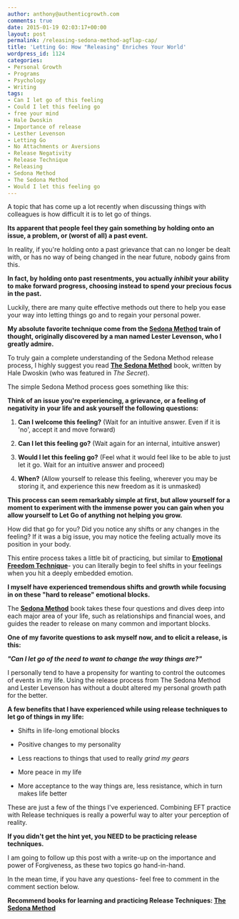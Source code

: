 ```yaml
---
author: anthony@authenticgrowth.com
comments: true
date: 2015-01-19 02:03:17+00:00
layout: post
permalink: /releasing-sedona-method-agflap-cap/
title: 'Letting Go: How "Releasing" Enriches Your World'
wordpress_id: 1124
categories:
- Personal Growth
- Programs
- Psychology
- Writing
tags:
- Can I let go of this feeling
- Could I let this feeling go
- free your mind
- Hale Dwoskin
- Importance of release
- Lesther Levenson
- Letting Go
- No Attachments or Aversions
- Release Negativity
- Release Technique
- Releasing
- Sedona Method
- The Sedona Method
- Would I let this feeling go
---
```


A topic that has come up a lot recently when discussing things with colleagues is how difficult it is to let go of things.

**Its apparent that people feel they gain something by holding onto an issue, a problem, or (worst of all) a past event.**

In reality, if you're holding onto a past grievance that can no longer be dealt with, or has no way of being changed in the near future, nobody gains from this.

**In fact, by holding onto past resentments, you actually _inhibit_ your ability to make forward progress, choosing instead to spend your precious focus in the past.**

Luckily, there are many quite effective methods out there to help you ease your way into letting things go and to regain your personal power.

**My absolute favorite technique come from the [Sedona Method](http://sedona.com) train of thought, originally discovered by a man named Lester Levenson, who I greatly admire.**

To truly gain a complete understanding of the Sedona Method release process, I highly suggest you read [**The Sedona Method**](http://www.amazon.com/gp/product/0971933413/ref=as_li_qf_sp_asin_il_tl?ie=UTF8&camp=1789&creative=9325&creativeASIN=0971933413&linkCode=as2&tag=escapicom-20&linkId=WPGHHMYGIZVKRR25) book, written by Hale Dwoskin (who was featured in _The Secret_).

The simple Sedona Method process goes something like this:

**Think of an issue you're experiencing, a grievance, or a feeling of negativity in your life and ask yourself the following questions:**



 	
  1. **Can I welcome this feeling?** (Wait for an intuitive answer. Even if it is 'no', accept it and move forward)

 	
  2. **Can I let this feeling go?** (Wait again for an internal, intuitive answer)

 	
  3. **Would I let this feeling go?** (Feel what it would feel like to be able to just let it go. Wait for an intuitive answer and proceed)

 	
  4. **When?** (Allow yourself to release this feeling, wherever you may be storing it, and experience this new freedom as it is unmasked)


**This process can seem remarkably simple at first, but allow yourself for a moment to experiment with the immense power you can gain when you allow yourself to Let Go of anything not helping you grow.**

How did that go for you? Did you notice any shifts or any changes in the feeling? If it was a big issue, you may notice the feeling actually move its position in your body.

This entire process takes a little bit of practicing, but similar to **[Emotional Freedom Technique](http://www.authenticgrowth.com/tapping/)**- you can literally begin to feel shifts in your feelings when you hit a deeply embedded emotion.

**I myself have experienced tremendous shifts and growth while focusing in on these "hard to release" emotional blocks.**

The **[Sedona Method](http://www.amazon.com/gp/product/0971933413/ref=as_li_qf_sp_asin_il_tl?ie=UTF8&camp=1789&creative=9325&creativeASIN=0971933413&linkCode=as2&tag=escapicom-20&linkId=WPGHHMYGIZVKRR25)** book takes these four questions and dives deep into each major area of your life, such as relationships and financial woes, and guides the reader to release on many common and important blocks.

**One of my favorite questions to ask myself now, and to elicit a release, is this:**

**_"Can I let go of the need to want to change the way things are?"_**

I personally tend to have a propensity for wanting to control the outcomes of events in my life. Using the release process from The Sedona Method and Lester Levenson has without a doubt altered my personal growth path for the better.

**A few benefits that I have experienced while using release techniques to let go of things in my life:**
 	
  * Shifts in life-long emotional blocks

 	
  * Positive changes to my personality

 	
  * Less reactions to things that used to really _grind my gears_

 	
  * More peace in my life

 	
  * More acceptance to the way things are, less resistance, which in turn makes life better


These are just a few of the things I've experienced. Combining EFT practice with Release techniques is really a powerful way to alter your perception of reality.

**If you didn't get the hint yet, you NEED to be practicing release techniques.**

I am going to follow up this post with a write-up on the importance and power of Forgiveness, as these two topics go hand-in-hand.

In the mean time, if you have any questions- feel free to comment in the comment section below.

**Recommend books for learning and practicing Release Techniques: [The Sedona Method](http://www.amazon.com/gp/product/0971933413/ref=as_li_qf_sp_asin_il_tl?ie=UTF8&camp=1789&creative=9325&creativeASIN=0971933413&linkCode=as2&tag=escapicom-20&linkId=JA4OH7AFEPM7XSWN)**